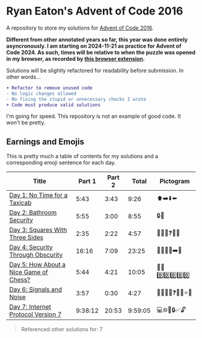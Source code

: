 # Ryan Eaton's Advent of Code 2016

A repository to store my solutions for [Advent of Code 2016](https://adventofcode.com/2016).

**Different from other annotated years so far, this year was done entirely asyncronously. I am starting on 2024-11-21 as practice for Advent of Code 2024. As such, times will be relative to when the puzzle was opened in my browser, as recorded by [this browser extension](https://chromewebstore.google.com/detail/advent-of-code-part-2-tim/fhmjpoppaplfhgnknpbaaklgdnnimfbn?pli=1).**

Solutions will be slightly refactored for readability before submission. In other words...

```diff
+ Refactor to remove unused code
- No logic changes allowed
- No fixing the stupid or unnecessary checks I wrote
+ Code must produce valid solutions
```

I'm going for speed. This repository is not an example of good code. It won't be pretty.

## Earnings and Emojis

This is pretty much a table of contents for my solutions and a corresponding emoji sentence for each day.

| Title                                                | Part 1  | Part 2 | Total   | Pictogram      |
|------------------------------------------------------|---------|--------|---------|----------------|
| [Day 1: No Time for a Taxicab](notes/1.md)           | 5:43    | 3:43   | 9:26    | ⬆️➡️⬇️⬅️           |
| [Day 2: Bathroom Security](notes/2.md)               | 5:55    | 3:00   | 8:55    | 🔒🚽           |
| [Day 3: Squares With Three Sides](notes/3.md)        | 2:35    | 2:22   | 4:57    | 📏📏📏❓🟰📐    |
| [Day 4: Security Through Obscurity](notes/4.md)      | 16:16   | 7:09   | 23:25   | 🚪🔑🧮🔤➡️🎁    |
| [Day 5: How About a Nice Game of Chess?](notes/5.md) | 5:44    | 4:21   | 10:05   | 🤬🟰0️⃣0️⃣0️⃣0️⃣0️⃣      |
| [Day 6: Signals and Noise](notes/6.md)               | 3:57    | 0:30   | 4:27    | 🎅📡📶❌❓🔤✅⭐🎄 |
| [Day 7: Internet Protocol Version 7](notes/7.md)     | 9:38:12 | 20:53  | 9:59:05 | 💻🌐🔢🔒✅🔓    |

> Referenced other solutions for: 7
